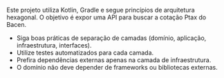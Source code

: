 <!-- Use this file to provide workspace-specific custom instructions to Copilot. For more details, visit https://code.visualstudio.com/docs/copilot/copilot-customization#_use-a-githubcopilotinstructionsmd-file -->

Este projeto utiliza Kotlin, Gradle e segue princípios de arquitetura hexagonal. O objetivo é expor uma API para buscar a cotação Ptax do Bacen.

- Siga boas práticas de separação de camadas (domínio, aplicação, infraestrutura, interfaces).
- Utilize testes automatizados para cada camada.
- Prefira dependências externas apenas na camada de infraestrutura.
- O domínio não deve depender de frameworks ou bibliotecas externas.
